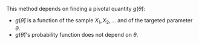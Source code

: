 This method depends on finding a pivotal quantity $g(\hat{\theta})$:
- $g(\hat{\theta})$ is a function of the sample $X_{1},X_{2},\dots$ and of the targeted parameter $\theta$.
- $g(\hat{\theta})$'s probability function does not depend on $\theta$.